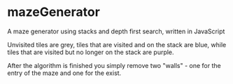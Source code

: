 # mazeGenerator
A maze generator using stacks and depth first search, written in JavaScript

Unvisited tiles are grey, tiles that are visited and on the stack are blue, 
while tiles that are visited but no longer on the stack are purple.

After the algorithm is finished you simply remove two "walls" - one for the entry of the maze and one for the exist.

